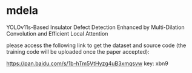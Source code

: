 # mdela
YOLOv11s-Based Insulator Defect Detection Enhanced by Multi-Dilation Convolution and Efficient Local Attention

please access the following link to get the dataset and source code (the training code will be uploaded once the paper accepted):

https://pan.baidu.com/s/1b-hTm5VtHyzg4uB3xmqsvw 
key: xbn9 

